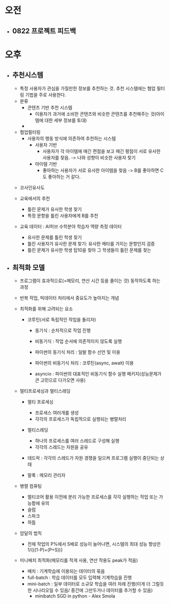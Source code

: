# 오전

- ## 0822 프로젝트 피드백

# 오후

- ## 추천시스템

  - 특정 사용자가 관심을 가질만한 정보를 추천하는 것. 추천 시스템에는 혐업 필터링 기법을 주로 사용한다.
  - 분류
    - 콘텐츠 기반 추천 시스템
      - 이용자가 과거에 소비한 콘텐츠와 비슷한 콘텐츠를 추천해주는 것(아이템에 대한 세부 정보를 토대)
    -
  - 협업필터링
    - 사용자의 행동 방식에 의존하여 추천하는 시스템
      - 사용자 기반
        - 사용자가 각 아이템에 매긴 편점을 보고 매긴 평점이 서로 유사한 사용자를 찾음. -> 나와 성향이 비슷한 사용자 찾기
      - 아이템 기반
        - 좋아하는 사용자가 서로 유사한 아이템을 찾음 -> B를 좋아하면 C도 좋아하는 거 같다.

  * 코사인유사도

  * 교육에서의 추천

    - 틀린 문제가 유사한 학생 찾기
    - 특정 문항을 틀린 사용자에게 B를 추천

  * 교육 데이터 : AI허브 수학분야 학습자 역량 측정 데이터
    - 유사한 문제를 틀린 학생 찾기
    - 틀린 사용자가 유사한 문제 찾기: 유사한 메타를 가지는 문항인지 검증
    - 틀린 문제가 유사한 학생 탑10을 찾아 그 학생들이 틀린 문제를 찾는

* ## 최적화 모델

  - 프로그램이 효과적으로(=메모리, 연산 시간 등을 줄이는 것) 동작하도록 하는 과정
  - 반복 작업, 빅데이터 처리에서 중요도가 높아지는 개념
  - 최적화를 위해 고려되는 요소

    - 코루틴(서로 독립적인 작업을 돌리자)

      - 동기식 : 순차적으로 작업 진행
      - 비동기식 : 작업 순서에 의존적이지 않도록 실행

      - 파이썬의 동기식 처리 : 일발 함수 선언 및 이용
      - 파이썬의 비동기식 처리 : 코루틴(async, await) 이용

      - asyncio : 파이썬의 대표적인 비동기식 함수 실행 패키지(성능문제가 큰 고민으로 다가오면 사용)

  - 멀티프로세싱과 멀티스레딩

    - 멀티 프로세싱

      - 프로세스 여러개를 생성
      - 각각의 프로세스가 독립적으로 실행되는 병렬처리

    - 멀티스레딩

      - 하나의 프로세스를 여러 스레드로 구성해 실행
      - 각각의 스레드는 자원을 공유

    - 데드락 : 각각의 스레드가 자원 경쟁을 일으켜 프로그램 실행이 중단되는 상태

    - 말록 : 메모리 관리자

  - 병렬 컴퓨팅

    - 멀티코어 활용 이전에 분리 가능한 프로세스를 각각 실행하는 작업 또는 가능함에 유의
    - 슬럼
    - 스파크
    - 하둡

  - 암달의 법칙
    - 전체 작업의 P%에서 S배로 성능이 늘어나면, 시스템의 최대 성능 향상은 1/{((1-P)+(P+S))}
  - 미니배치 최적화(메모리를 적게 사용, 연산 작용도 peak가 적음)
    - 배치 : 기계학습에 이용되는 데이터의 묶음
    - full-batch : 학습 데이터를 모두 입력해 기계학습을 진행
    - mini-batch : 일부 데이터로 소규모 학습을 여러 차례 진행(이게 더 그럴듯한 시나리오일 수 있음/ 중간에 그만두거나 데이터를 추가할 수 있음)
      - minibatch SGD in python - Alex Smola
